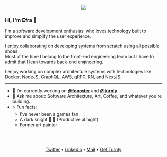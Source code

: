 <div align="center">
  <p align="center">
      <a href="https://github.com/turnly" target="_blank" rel="noopener">
          <img src="https://raw.githubusercontent.com/turnly/turnly/develop/docs/assets/twitter-banner.png" />
      </a>
  </p>
</div>

### Hi, I'm Efra 👋

I'm a software development enthusiast who loves technology built to improve and simplify the user experience.

I enjoy collaborating on developing systems from scratch using all possible shoes. <br />
Most of the time I belong to the front-end engineering team but I have to admit that I lean towards back-end engineering.

I enjoy working on complex architecture systems with technologies like Docker, NodeJS, GraphQL, AWS, gRPC, RN, and NextJS.

---

- 🔭 I’m currently working on __[@fonoster](https://github.com/fonoster)__ and __[@turnly](https://github.com/turnly)__
- 💬 Ask me about: Software Architecture, Art, Coffee, and whatever you're building.
- ⚡ Fun facts:
  - I've never been a games fan
  - A dark knight 🌚 🦇 (Productive at night)
  - Former art painter

<br />
<br />

<p align="center">
  <a href="https://twitter.com/e_fraa">Twitter</a> •
  <a href="https://www.linkedin.com/in/efraa">LinkedIn</a> •
  <a href="mailto:efra23peralta@gmail.com">Mail</a> •
  <a href="https://turnly.app">Get Turnly</a>
</p>
